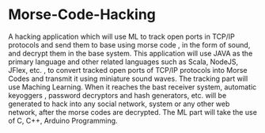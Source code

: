 # Morse-Code-Hacking
A hacking application which will use ML to track open ports in TCP/IP protocols and send them to base using morse code , in the form of sound, and decrypt them in the base system.
This application will use JAVA as the primary language and other related languages such as Scala, NodeJS, JFlex, etc. , to convert tracked open ports of TCP/IP protocols into Morse Codes and transmit it using miniature sound waves. The tracking part will use Maching Learning. When it reaches the bast receiver system, automatic keyoggers , password decryptors and hash generators, etc. will be generated to hack into any social network, system or any other web network, after the morse codes are decrypted. The ML part will take the use of C, C++, Arduino Programming.
